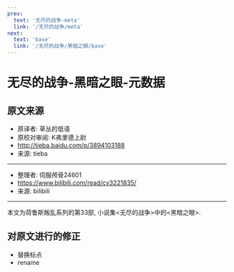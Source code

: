 ```yaml
---
prev:
  text: '无尽的战争-meta'
  link: '/无尽的战争/meta'
next:
  text: 'base'
  link: '/无尽的战争/黑暗之眼/base'
---
```


# 无尽的战争-黑暗之眼-元数据

## 原文来源

+ 原译者: 草丛的低语
+ 原校对审阅: K弗里德上尉
+ <http://tieba.baidu.com/p/3894103188>
+ 来源: tieba

--------

+ 整理者: 伺服颅骨24601
+ <https://www.bilibili.com/read/cv3221835/>
+ 来源: bilibili

--------

本文为荷鲁斯叛乱系列的第33部, 小说集<无尽的战争>中的<黑暗之眼>.

## 对原文进行的修正

+ 替换标点
+ rename
